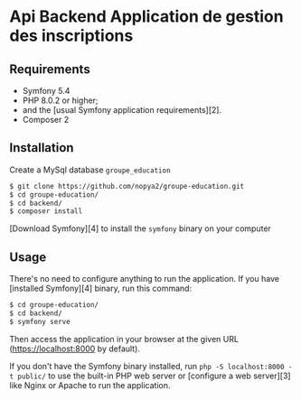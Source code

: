 Api Backend Application de gestion des inscriptions
===============================================

Requirements
------------

  * Symfony 5.4
  * PHP 8.0.2 or higher;
  * and the [usual Symfony application requirements][2].
  * Composer 2

Installation
------------
Create a MySql database `groupe_education`
```bash
$ git clone https://github.com/nopya2/groupe-education.git
$ cd groupe-education/
$ cd backend/
$ composer install
```

[Download Symfony][4] to install the `symfony` binary on your computer

Usage
-----

There's no need to configure anything to run the application. If you have
[installed Symfony][4] binary, run this command:

```bash
$ cd groupe-education/
$ cd backend/
$ symfony serve
```

Then access the application in your browser at the given URL (<https://localhost:8000> by default).

If you don't have the Symfony binary installed, run `php -S localhost:8000 -t public/`
to use the built-in PHP web server or [configure a web server][3] like Nginx or
Apache to run the application.
